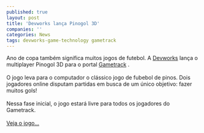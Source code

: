 ```yaml
---
published: true
layout: post
title: 'Devworks lança Pinogol 3D'
companies: ''
categories: News
tags: devworks-game-technology gametrack
---
```

Ano de copa tamb&eacute;m significa muitos jogos de futebol. A <a href="{{ site.baseurl }}/index.php?p=cl&amp;t=19&amp;idd=54">Devworks</a>
 lan&ccedil;a o multiplayer Pinogol 3D para o portal <a href="{{ site.baseurl }}/index.php?p=cl&amp;t=search&amp;query=gametrack">Gametrack</a>
.<br /><br />O jogo leva para o computador o cl&aacute;ssico jogo de fubebol de pinos. Dois jogadores online disputam partidas em busca de um &uacute;nico objetivo: fazer muitos gols!<br /><br />Nessa fase inicial, o jogo estar&aacute; livre para todos os jogadores do Gametrack.<br /><br /><a href="{{ site.baseurl }}/index.php?p=c&amp;id=410">Veja o jogo...</a>

